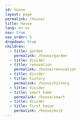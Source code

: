 ```yaml
---
id: house
layout: page
permalink: /house/
title: house
lang: en-us
nav: true
nav_order: 5
dropdown: true
children:
  - title: garden
    permalink: /house/garden
  - title: divider
  - title: renovation
    permalink: /house/renovation
  - title: divider
  - title: history
    permalink: /house/history
  - title: divider
  - title: smart home
    permalink: /house/smart
  - title: divider
  - title: first house
    permalink: /house/ms15
---
```

